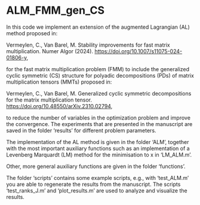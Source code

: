 # ALM_FMM_gen_CS
In this code we implement an extension of the augmented Lagrangian (AL) method proposed in:

Vermeylen, C., Van Barel, M. Stability improvements for fast matrix multiplication. Numer Algor (2024). https://doi.org/10.1007/s11075-024-01806-y,

for the fast matrix multiplication problem (FMM) to include the generalized cyclic symmetric (CS) structure for polyadic decompositions (PDs) of matrix multiplication tensors (MMTs) proposed in:

Vermeylen, C., Van Barel, M. Generalized cyclic symmetric decompositions for the matrix multiplication tensor. https://doi.org/10.48550/arXiv.2310.02794,

to reduce the number of variables in the optimization problem and improve the convergence. The experiments that are presented in the manuscript are saved in the folder ‘results’ for different problem parameters.

The implementation of the AL method is given in the folder ‘ALM’, together with the most important auxiliary functions such as an implementation of a Levenberg Marquardt (LM) method for the minimisation to x in ‘LM_ALM.m’.

Other, more general auxiliary functions are given in the folder ‘functions’.

The folder ‘scripts’ contains some example scripts, e.g., with ‘test_ALM.m’ you are able to regenerate the results from the manuscript. The scripts ‘test_ranks_J.m’ and ‘plot_results.m’ are used to analyze and visualize the results.
